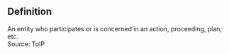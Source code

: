 ## Definition
An entity who participates or is concerned in an action, proceeding, plan, etc.  
Source: ToIP
